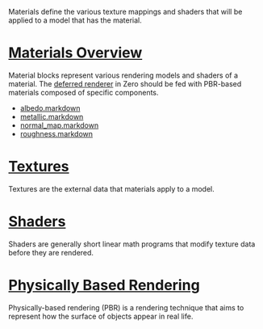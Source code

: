 Materials define the various texture mappings and shaders that will be applied to a model that has the material.

 # [ Materials Overview ](https://github.com/ZilchEngine/ZilchDocs/blob/master/zilch_editor_documentation/zeromanual/graphics/materials/materials_overview.markdown)
Material blocks represent various rendering models and shaders of a material. The [deferred renderer](https://github.com/ZilchEngine/ZilchDocs/blob/master/zilch_editor_documentation/zeromanual/graphics/renderer/deferred_renderer.markdown) in Zero should be fed with PBR-based materials composed of specific components.
 - [albedo.markdown](https://github.com/ZilchEngine/ZilchDocs/blob/master/zilch_editor_documentation/zeromanual/graphics/materials/albedo.markdown)
 - [metallic.markdown](https://github.com/ZilchEngine/ZilchDocs/blob/master/zilch_editor_documentation/zeromanual/graphics/materials/metallic.markdown)
 - [normal_map.markdown](https://github.com/ZilchEngine/ZilchDocs/blob/master/zilch_editor_documentation/zeromanual/graphics/materials/normal_map.markdown)
 - [roughness.markdown](https://github.com/ZilchEngine/ZilchDocs/blob/master/zilch_editor_documentation/zeromanual/graphics/materials/roughness.markdown)

 # [Textures](https://github.com/ZilchEngine/ZilchDocs/blob/master/zilch_editor_documentation/zeromanual/graphics/materials/textures.markdown)
Textures are the external data that materials apply to a model.

 # [Shaders](https://github.com/ZilchEngine/ZilchDocs/blob/master/zilch_editor_documentation/zeromanual/graphics/materials/shaders.markdown)
Shaders are generally short linear math programs that modify texture data before they are rendered.

 # [Physically Based Rendering](https://github.com/ZilchEngine/ZilchDocs/blob/master/zilch_editor_documentation/zeromanual/graphics/physically_based_rendering.markdown)
Physically-based rendering (PBR) is a rendering technique that aims to represent how the surface of objects appear in real life.

 

 